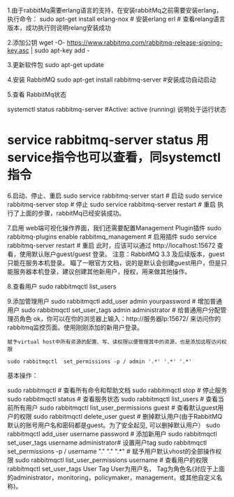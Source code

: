 1.由于rabbitMq需要erlang语言的支持，在安装rabbitMq之前需要安装erlang，执行命令：
	sudo apt-get install erlang-nox     # 安装erlang
	erl    # 查看relang语言版本，成功执行则说明relang安装成功

2.添加公钥
	wget -O- https://www.rabbitmq.com/rabbitmq-release-signing-key.asc | sudo apt-key add -

3.更新软件包
	sudo apt-get update

4.安装 RabbitMQ
	sudo apt-get install rabbitmq-server  #安装成功自动启动

5.查看 RabbitMq状态

systemctl status rabbitmq-server   #Active: active (running) 说明处于运行状态
# service rabbitmq-server status 用service指令也可以查看，同systemctl指令


6.启动、停止、重启
	sudo service rabbitmq-server start    # 启动
	sudo service rabbitmq-server stop     # 停止
	sudo service rabbitmq-server restart  # 重启 
	执行了上面的步骤，rabbitMq已经安装成功。

7.启用 web端可视化操作界面，我们还需要配置Management Plugin插件
	sudo rabbitmq-plugins enable rabbitmq_management   # 启用插件
	sudo service rabbitmq-server restart    # 重启
	此时，应该可以通过 http://localhost:15672 查看，使用默认账户guest/guest 登录。
	注意：RabbitMQ 3.3 及后续版本，guest 只能在服务本机登录。
	瞄了一眼官方文档，说的是默认会创建guest用户，但是只能服务器本机登录，建议创建其他新用户，授权，用来做其他操作。

8.查看用户
	sudo rabbitmqctl list_users
	
9.添加管理用户
	sudo rabbitmqctl add_user admin yourpassword   # 增加普通用户
	sudo rabbitmqctl set_user_tags admin administrator    # 给普通用户分配管理员角色 
	ok，你可以在你的浏览器上输入：http://服务器Ip:15672/ 来访问你的rabbitmq监控页面。使用刚刚添加的新用户登录。

	赋予virtual host中所有资源的配置、写、读权限以便管理其中的资源，也是添加远程访问权限

	sudo rabbitmqctl  set_permissions -p / admin '.*' '.*' '.*'
	
	
基本操作：

sudo rabbitmqctl # 查看所有命令和帮助文档
sudo rabbitmqctl stop # 停止服务
sudo rabbitmqctl status # 查看服务状态
sudo rabbitmqctl list_users # 查看当前所有用户
sudo rabbitmqctl list_user_permissions guest # 查看默认guest用户的权限
sudo rabbitmqctl delete_user guest # 删掉默认用户(由于RabbitMQ默认的账号用户名和密码都是guest。为了安全起见, 可以删掉默认用户）
sudo rabbitmqctl add_user username password # 添加新用户
sudo rabbitmqctl set_user_tags username administrator# 设置用户tag
sudo rabbitmqctl set_permissions -p / username "." "." ".*" # 赋予用户默认vhost的全部操作权限
sudo rabbitmqctl list_user_permissions username # 查看用户的权限
rabbitmqctl set_user_tags User Tag
User为用户名， Tag为角色名(对应于上面的administrator，monitoring，policymaker，management，或其他自定义名称)。


